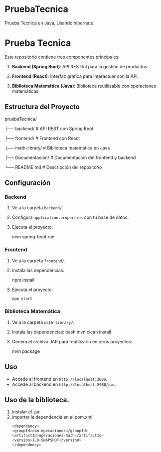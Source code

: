 # PruebaTecnica
Prueba Tecnica en Java, Usando hibernate.


# Prueba Tecnica

Este repositorio contiene tres componentes principales:

1. **Backend (Spring Boot)**: API RESTful para la gestión de productos.

2. **Frontend (React)**: Interfaz gráfica para interactuar con la API.
   
3. **Biblioteca Matemática (Java)**: Biblioteca reutilizable con operaciones matemáticas.

## Estructura del Proyecto


pruebaTecnica/

├── backend/               # API REST con Spring Boot

├── frontend/              # Frontend con React

├── math-library/          # Biblioteca matemática en Java

├── Documentacion/          # Documentacion del frontend y backend

└── README.md              # Descripción del repositorio


## Configuración
### Backend
1. Ve a la carpeta `backend/`.
2. Configura `application.properties` con tu base de datos.
3. Ejecuta el proyecto:
   
   mvn spring-boot:run
  

### Frontend
1. Ve a la carpeta `frontend/`.
2. Instala las dependencias:
  
   npm install
 
3. Ejecuta el proyecto:
   ```bash
   npm start
   

### Biblioteca Matemática
1. Ve a la carpeta `math-library/`.
2. Instala las dependencias:
   bash
   mvn clean install
   
3. Genera el archivo JAR para reutilizarlo en otros proyectos:
  
   mvn package
  

## Uso
- Accede al frontend en `http://localhost:3000`.
- Accede al backend en `http://localhost:8080/api`.

## Uso de la biblioteca.
1. instalar el .jar.
2. importar la dependencia en el pom.xml
    ```bash
   <dependency>
    <groupId>com.operaciones</groupId>
    <artifactId>operaciones-math</artifactId>
    <version>1.0-SNAPSHOT</version>
   </dependency>
